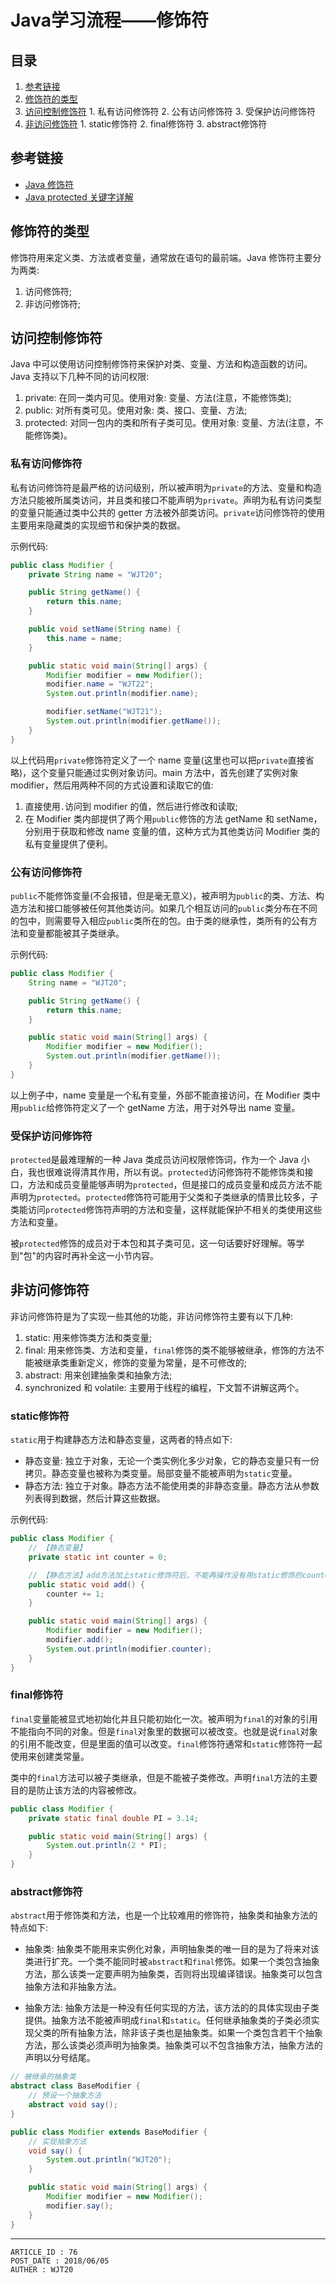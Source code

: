 
# Java学习流程——修饰符 #

## 目录 ##

1. [参考链接](#href1)
2. [修饰符的类型](#href2)
3. [访问控制修饰符](#href3)
 [](#href4)   1. 私有访问修饰符
 [](#href5)   2. 公有访问修饰符
 [](#href6)   3. 受保护访问修饰符
4. [非访问修饰符](#href7)
 [](#href8)   1. static修饰符
 [](#href9)   2. final修饰符
 [](#href10)   3. abstract修饰符

## <a name="href1">参考链接</a> ##

- [Java 修饰符](http://www.runoob.com/java/java-modifier-types.html)
- [Java protected 关键字详解](http://www.runoob.com/w3cnote/java-protected-keyword-detailed-explanation.html)

## <a name="href2">修饰符的类型</a> ##

修饰符用来定义类、方法或者变量，通常放在语句的最前端。Java 修饰符主要分为两类:

1. 访问修饰符;
2. 非访问修饰符;

## <a name="href3">访问控制修饰符</a> ##

Java 中可以使用访问控制修饰符来保护对类、变量、方法和构造函数的访问。Java 支持以下几种不同的访问权限:

1. private: 在同一类内可见。使用对象: 变量、方法(注意，不能修饰类);
2. public: 对所有类可见。使用对象: 类、接口、变量、方法;
3. protected: 对同一包内的类和所有子类可见。使用对象: 变量、方法(注意，不能修饰类)。

### <a name="href3-1">私有访问修饰符</a> ###

私有访问修饰符是最严格的访问级别，所以被声明为`private`的方法、变量和构造方法只能被所属类访问，并且类和接口不能声明为`private`。声明为私有访问类型的变量只能通过类中公共的 getter 方法被外部类访问。`private`访问修饰符的使用主要用来隐藏类的实现细节和保护类的数据。

示例代码:  

```Java
public class Modifier {
    private String name = "WJT20";

    public String getName() {
        return this.name;
    }

    public void setName(String name) {
        this.name = name;
    }

    public static void main(String[] args) {
        Modifier modifier = new Modifier();
        modifier.name = "WJT22";
        System.out.println(modifier.name);

        modifier.setName("WJT21");
        System.out.println(modifier.getName());
    }
}
```

以上代码用`private`修饰符定义了一个 name 变量(这里也可以把`private`直接省略)，这个变量只能通过实例对象访问。main 方法中，首先创建了实例对象 modifier，然后用两种不同的方式设置和读取它的值:

1. 直接使用`.`访问到 modifier 的值，然后进行修改和读取;
2. 在 Modifier 类内部提供了两个用`public`修饰的方法 getName 和 setName，分别用于获取和修改 name 变量的值，这种方式为其他类访问 Modifier 类的私有变量提供了便利。

### <a name="href3-2">公有访问修饰符</a> ###

`public`不能修饰变量(不会报错，但是毫无意义)，被声明为`public`的类、方法、构造方法和接口能够被任何其他类访问。如果几个相互访问的`public`类分布在不同的包中，则需要导入相应`public`类所在的包。由于类的继承性，类所有的公有方法和变量都能被其子类继承。

示例代码:  

```Java
public class Modifier {
    String name = "WJT20";

    public String getName() {
        return this.name;
    }

    public static void main(String[] args) {
        Modifier modifier = new Modifier();
        System.out.println(modifier.getName());
    }
}
```

以上例子中，name 变量是一个私有变量，外部不能直接访问，在 Modifier 类中用`public`给修饰符定义了一个 getName 方法，用于对外导出 name 变量。

### <a name="href3-3">受保护访问修饰符</a> ###

`protected`是最难理解的一种 Java 类成员访问权限修饰词，作为一个 Java 小白，我也很难说得清其作用，所以有说。`protected`访问修饰符不能修饰类和接口，方法和成员变量能够声明为`protected`，但是接口的成员变量和成员方法不能声明为`protected`。`protected`修饰符可能用于父类和子类继承的情景比较多，子类能访问`protected`修饰符声明的方法和变量，这样就能保护不相关的类使用这些方法和变量。

被`protected`修饰的成员对于本包和其子类可见，这一句话要好好理解。等学到"包"的内容时再补全这一小节内容。

## <a name="href4">非访问修饰符</a> ##

非访问修饰符是为了实现一些其他的功能，非访问修饰符主要有以下几种:  

1. static: 用来修饰类方法和类变量;  
2. final: 用来修饰类、方法和变量，`final`修饰的类不能够被继承，修饰的方法不能被继承类重新定义，修饰的变量为常量，是不可修改的;  
3. abstract: 用来创建抽象类和抽象方法;  
4. synchronized 和 volatile: 主要用于线程的编程，下文暂不讲解这两个。

### <a name="href4-4">static修饰符</a> ###

`static`用于构建静态方法和静态变量，这两者的特点如下:  

- 静态变量: 独立于对象，无论一个类实例化多少对象，它的静态变量只有一份拷贝。静态变量也被称为类变量。局部变量不能被声明为`static`变量。
- 静态方法: 独立于对象。静态方法不能使用类的非静态变量。静态方法从参数列表得到数据，然后计算这些数据。

示例代码:  

```Java
public class Modifier {
    // 【静态变量】
    private static int counter = 0;

    // 【静态方法】add方法加上static修饰符后，不能再操作没有用static修饰的counter变量
    public static void add() {
        counter += 1;
    }

    public static void main(String[] args) {
        Modifier modifier = new Modifier();
        modifier.add();
        System.out.println(modifier.counter);
    }
}
```

### <a name="href4-5">final修饰符</a> ###

`final`变量能被显式地初始化并且只能初始化一次。被声明为`final`的对象的引用不能指向不同的对象。但是`final`对象里的数据可以被改变。也就是说`final`对象的引用不能改变，但是里面的值可以改变。`final`修饰符通常和`static`修饰符一起使用来创建类常量。

类中的`final`方法可以被子类继承，但是不能被子类修改。声明`final`方法的主要目的是防止该方法的内容被修改。

```Java
public class Modifier {
    private static final double PI = 3.14;

    public static void main(String[] args) {
        System.out.println(2 * PI);
    }
}
```

### <a name="href4-6">abstract修饰符</a> ###

`abstract`用于修饰类和方法，也是一个比较难用的修饰符，抽象类和抽象方法的特点如下:  

- 抽象类: 抽象类不能用来实例化对象，声明抽象类的唯一目的是为了将来对该类进行扩充。一个类不能同时被`abstract`和`final`修饰。如果一个类包含抽象方法，那么该类一定要声明为抽象类，否则将出现编译错误。抽象类可以包含抽象方法和非抽象方法。

- 抽象方法: 抽象方法是一种没有任何实现的方法，该方法的的具体实现由子类提供。抽象方法不能被声明成`final`和`static`。任何继承抽象类的子类必须实现父类的所有抽象方法，除非该子类也是抽象类。如果一个类包含若干个抽象方法，那么该类必须声明为抽象类。抽象类可以不包含抽象方法，抽象方法的声明以分号结尾。

```Java
// 被继承的抽象类
abstract class BaseModifier {
    // 预设一个抽象方法
    abstract void say();
}

public class Modifier extends BaseModifier {
    // 实现抽象方法
    void say() {
        System.out.println("WJT20");
    }

    public static void main(String[] args) {
        Modifier modifier = new Modifier();
        modifier.say();
    }
}
```

---

```
ARTICLE_ID : 76
POST_DATE : 2018/06/05
AUTHER : WJT20
```
